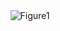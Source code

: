 <div align="center">
<img src="https://raw.githubusercontent.com/davidpq157/Plantilla_UNMSM/cover/Figure1.png" alt="Figure1" />
</div>
